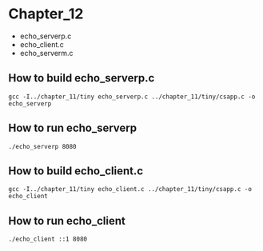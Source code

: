 # Chapter_12
- echo_serverp.c
- echo_client.c
- echo_serverm.c

## How to build echo_serverp.c
```
gcc -I../chapter_11/tiny echo_serverp.c ../chapter_11/tiny/csapp.c -o echo_serverp
```

## How to run echo_serverp
```
./echo_serverp 8080
```

## How to build echo_client.c
```
gcc -I../chapter_11/tiny echo_client.c ../chapter_11/tiny/csapp.c -o echo_client
```

## How to run echo_client
```
./echo_client ::1 8080
```

